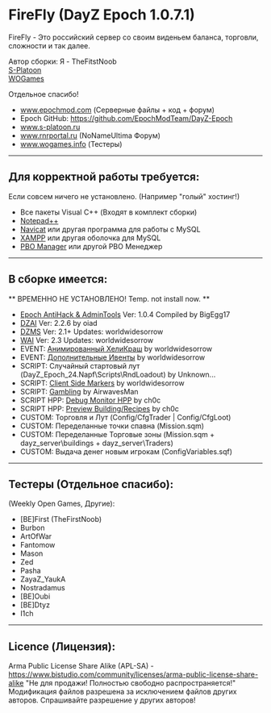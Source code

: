 **FireFly (DayZ Epoch 1.0.7.1)**
================

FireFly - Это российский сервер со своим виденьем баланса, торговли, сложности и так далее.

Автор сборки: Я - TheFitstNoob  
[S-Platoon](http://s-platoon.ru/profile/923-thefirstnoob/)  
[WOGames](https://wogames.info/profile/7905-first/)    

Отдельное спасибо!  
* www.epochmod.com (Серверные файлы + код + форум)
* Epoch GitHub: https://github.com/EpochModTeam/DayZ-Epoch
* www.s-platoon.ru
* www.rnrportal.ru (NoNameUltima Форум)
* www.wogames.info (Тестеры)

--------------------------
Для корректной работы требуется:
--------------------------
Если совсем ничего не установлено. (Например "голый" хостинг!)

* Все пакеты Visual C++ (Входят в комплект сборки)
* [Notepad++](http://www.notepad-plus-plus.org/download/)
* [Navicat](http://www.yadi.sk/d/YloWgCGM60FL2) или другая программа для работы с MySQL
* [XAMPP](http://www.apachefriends.org/download.html) или другая оболочка для MySQL
* [PBO Manager](http://rnrportal.ru/files/other/arma2/pbo_manager_v14.zip) или другой PBO Менеджер

--------------------------
В сборке имеется:
--------------------------

** ВРЕМЕННО НЕ УСТАНОВЛЕНО! Temp. not install now. **
* [Epoch AntiHack & AdminTools](https://github.com/BigEgg17/Epoch-Antihack-Admin-Tools) Ver: 1.0.4 Compiled by BigEgg17
* [DZAI](https://github.com/oiad/DZAI) Ver: 2.2.6 by oiad
* [DZMS](https://github.com/worldwidesorrow/DZMS-DayZMissionSystem) Ver: 2.1+ Updates: worldwidesorrow
* [WAI](https://github.com/worldwidesorrow/WICKED-AI) Ver: 2.3 Updates: worldwidesorrow
* EVENT: [Анимированный ХелиКраш](https://github.com/worldwidesorrow/Animated-Crash-Spawner) by worldwidesorrow
* EVENT: [Дополнительные Ивенты](https://github.com/worldwidesorrow/Epoch-Server-Events) by worldwidesorrow
* SCRIPT: Случайный стартовый лут (DayZ_Epoch_24.Napf\Scripts\RndLoadout) by Unknown...
* SCRIPT: [Client Side Markers](https://github.com/worldwidesorrow/Client-Side-Marker-Manager/) by worldwidesorrow
* SCRIPT: [Gambling](https://github.com/AirwavesMan/O9-Gambling-Script) by AirwavesMan
* SCRIPT HPP: [Debug Monitor HPP](https://github.com/ch0c/debug-monitor-display) by ch0c
* SCRIPT HPP: [Preview Building/Recipes](https://github.com/ch0c/epoch-recipes) by ch0c
* CUSTOM: Торговля и Лут (Config/CfgTrader | Config/CfgLoot)
* CUSTOM: Переделанные точки спавна (Mission.sqm)
* CUSTOM: Переделанные Торговые зоны (Mission.sqm + dayz_server\buildings + dayz_server\Traders)
* CUSTOM: Выдача денег новым игрокам (ConfigVariables.sqf)

--------------------------
Тестеры (Отдельное спасибо):
--------------------------
(Weekly Open Games, Другие):  
* [BE]First (TheFirstNoob)
* Burbon
* ArtOfWar
* Fantomow
* Mason
* Zed
* Pasha
* ZayaZ_YaukA
* Nostradamus
* [BE]Oubi
* [BE]Dtyz
* I1ch

--------------------------
Licence (Лицензия):
--------------------------
Arma Public License Share Alike (APL-SA) - https://www.bistudio.com/community/licenses/arma-public-license-share-alike
"Не для продажи! Полностью свободно распространяется!"
Модификация файлов разрешена за исключением файлов других авторов.
Спрашивайте разрешение у других авторов!

